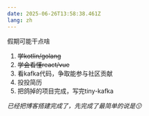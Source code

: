 ```yaml
---
date: 2025-06-26T13:58:38.461Z
lang: zh
---
```


假期可能干点啥

1. ~~学kotlin/golang~~
2. ~~学会看懂react/vue~~
3. 看kafka代码，争取能参与社区贡献
4. 投投简历
5. 把鸽掉的项目完成，写完tiny-kafka

*已经把博客搭建完成了，先完成了最简单的说是😗*
